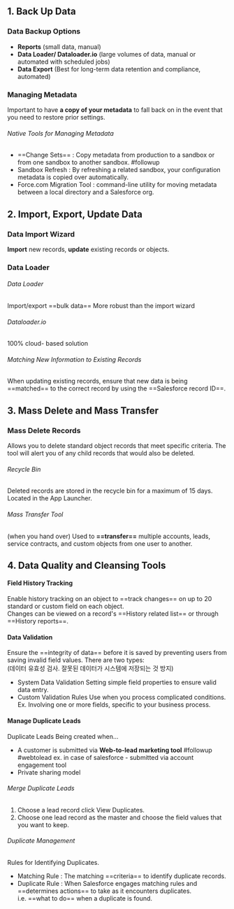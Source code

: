 ## 1. Back Up Data

### Data Backup Options
  
- **Reports** (small data, manual)
- **Data Loader/ Dataloader.io** (large volumes of data, manual or automated with scheduled jobs)
- **Data Export** (Best for long-term data retention and compliance, automated)

### Managing Metadata
Important to have **a copy of your metadata** to fall back on in the event that you need to restore prior settings.
###### Native Tools for Managing Metadata
- ==Change Sets== : Copy metadata from production to a sandbox or from one sandbox to another sandbox. #followup
- Sandbox Refresh : By refreshing a related sandbox, your configuration metadata is copied over automatically.
- Force.com Migration Tool : command-line utility for moving metadata between a local directory and a Salesforce org.

## 2. Import, Export, Update Data

### Data Import Wizard
**Import** new records, **update** existing records or objects.

### Data Loader
###### Data Loader
Import/export ==bulk data==
More robust than the import wizard
###### Dataloader.io
100% cloud- based solution  
###### Matching New Information to Existing Records
When updating existing records, ensure that new data is being ==matched== to the correct record by using the ==Salesforce record ID==.

## 3. Mass Delete and Mass Transfer
### Mass Delete Records
Allows you to delete standard object records that meet specific criteria.
The tool will alert you of any child records that would also be deleted.
###### Recycle Bin
Deleted records are stored in the recycle bin for a maximum of 15 days.
Located in the App Launcher.

###### Mass Transfer Tool
(when you hand over)
Used to **==transfer==** multiple accounts, leads, service contracts, and custom objects from one user to another.

## 4. Data Quality and Cleansing Tools

#### Field History Tracking
Enable history tracking on an object to ==track changes== on up to 20 standard or custom field on each object.  
Changes can be viewed on a record's ==History related list== or through ==History reports==.

#### Data Validation
Ensure the ==integrity of data== before it is saved by preventing users from saving invalid field values. There are two types:  
(데이터 유효성 검사. 잘못된 데이터가 시스템에 저장되는 것 방지)  

- System Data Validation
  Setting simple field properties to ensure valid data entry.
- Custom Validation Rules
  Use when you process complicated conditions.  
  Ex. Involving one or more fields, specific to your business process.
  
#### Manage Duplicate Leads 

Duplicate Leads Being created when...   
- A customer is submitted via **Web-to-lead marketing tool** #followup #webtolead
  ex. in case of salesforce - submitted via account engagement tool 
- Private sharing model
###### Merge Duplicate Leads
1. Choose a lead record click View Duplicates.
2. Choose one lead record as the master and choose the field values that you want to keep.
###### Duplicate Management
Rules for Identifying Duplicates.
- Matching Rule : The matching ==criteria== to identify duplicate records.
- Duplicate Rule : When Salesforce engages matching rules and ==determines actions== to take as it encounters duplicates.   
  i.e. ==what to do== when a duplicate is found.

